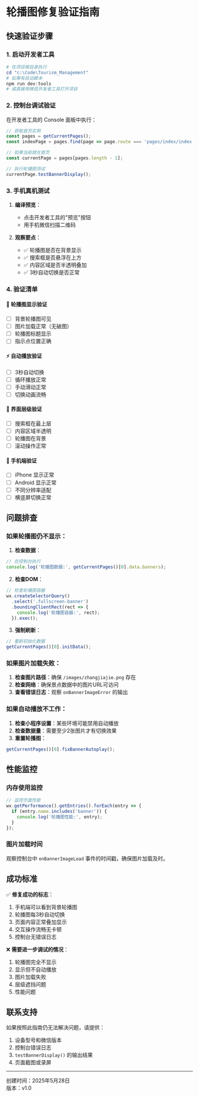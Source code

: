 # 轮播图修复验证指南

## 快速验证步骤

### 1. 启动开发者工具
```powershell
# 在项目根目录执行
cd "c:\Code\Tourism_Management"
# 如果有启动脚本
npm run dev:tools
# 或直接用微信开发者工具打开项目
```

### 2. 控制台调试验证

在开发者工具的 Console 面板中执行：

```javascript
// 获取首页实例
const pages = getCurrentPages();
const indexPage = pages.find(page => page.route === 'pages/index/index');

// 如果当前就在首页
const currentPage = pages[pages.length - 1];

// 执行轮播图测试
currentPage.testBannerDisplay();
```

### 3. 手机真机测试

1. **编译预览**：
   - 点击开发者工具的"预览"按钮
   - 用手机微信扫描二维码

2. **观察要点**：
   - ✅ 轮播图是否在背景显示
   - ✅ 搜索框是否悬浮在上方
   - ✅ 内容区域是否半透明叠加
   - ✅ 3秒自动切换是否正常

### 4. 验证清单

#### 🎠 轮播图显示验证
- [ ] 背景轮播图可见
- [ ] 图片加载正常（无破图）
- [ ] 轮播图标题显示
- [ ] 指示点位置正确

#### ⚡ 自动播放验证
- [ ] 3秒自动切换
- [ ] 循环播放正常
- [ ] 手动滑动正常
- [ ] 切换动画流畅

#### 🎨 界面层级验证
- [ ] 搜索框在最上层
- [ ] 内容区域半透明
- [ ] 轮播图在背景
- [ ] 滚动操作正常

#### 📱 手机端验证
- [ ] iPhone 显示正常
- [ ] Android 显示正常
- [ ] 不同分辨率适配
- [ ] 横竖屏切换正常

## 问题排查

### 如果轮播图仍不显示：

1. **检查数据**：
```javascript
// 在控制台执行
console.log('轮播图数据:', getCurrentPages()[0].data.banners);
```

2. **检查DOM**：
```javascript
// 检查轮播图容器
wx.createSelectorQuery()
  .select('.fullscreen-banner')
  .boundingClientRect(rect => {
    console.log('轮播图容器:', rect);
  }).exec();
```

3. **强制刷新**：
```javascript
// 重新初始化数据
getCurrentPages()[0].initData();
```

### 如果图片加载失败：

1. **检查图片路径**：确保 `/images/zhangjiajie.png` 存在
2. **检查网络**：确保景点数据中的图片URL可访问
3. **查看错误日志**：观察 `onBannerImageError` 的输出

### 如果自动播放不工作：

1. **检查小程序设置**：某些环境可能禁用自动播放
2. **检查数据量**：需要至少2张图片才有切换效果
3. **重置轮播图**：
```javascript
getCurrentPages()[0].fixBannerAutoplay();
```

## 性能监控

### 内存使用监控
```javascript
// 监控页面性能
wx.getPerformance().getEntries().forEach(entry => {
  if (entry.name.includes('banner')) {
    console.log('轮播图性能:', entry);
  }
});
```

### 图片加载时间
观察控制台中 `onBannerImageLoad` 事件的时间戳，确保图片加载及时。

## 成功标准

✅ **修复成功的标志**：
1. 手机端可以看到背景轮播图
2. 轮播图每3秒自动切换
3. 页面内容正常叠加显示
4. 交互操作流畅无卡顿
5. 控制台无错误日志

❌ **需要进一步调试的情况**：
1. 轮播图完全不显示
2. 显示但不自动播放
3. 图片加载失败
4. 层级遮挡问题
5. 性能问题

## 联系支持

如果按照此指南仍无法解决问题，请提供：
1. 设备型号和微信版本
2. 控制台错误日志
3. `testBannerDisplay()` 的输出结果
4. 页面截图或录屏

---
创建时间：2025年5月28日  
版本：v1.0
